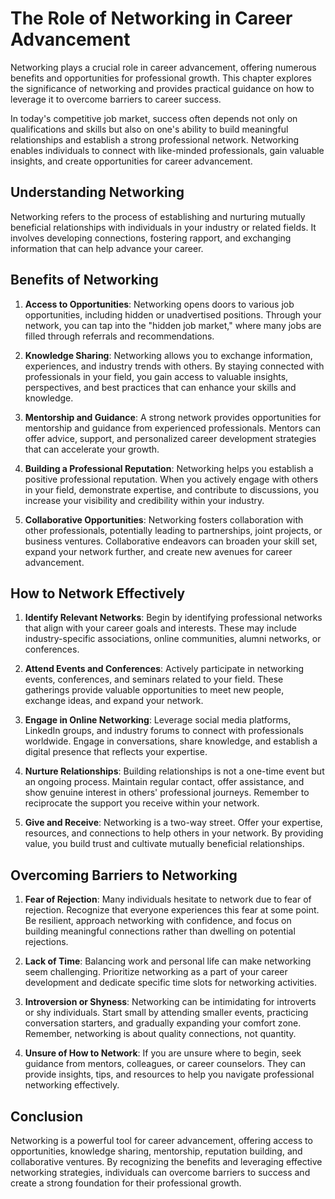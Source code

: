 The Role of Networking in Career Advancement
=====================================================

Networking plays a crucial role in career advancement, offering numerous benefits and opportunities for professional growth. This chapter explores the significance of networking and provides practical guidance on how to leverage it to overcome barriers to career success.



In today's competitive job market, success often depends not only on qualifications and skills but also on one's ability to build meaningful relationships and establish a strong professional network. Networking enables individuals to connect with like-minded professionals, gain valuable insights, and create opportunities for career advancement.

Understanding Networking
------------------------

Networking refers to the process of establishing and nurturing mutually beneficial relationships with individuals in your industry or related fields. It involves developing connections, fostering rapport, and exchanging information that can help advance your career.

Benefits of Networking
----------------------

1. **Access to Opportunities**: Networking opens doors to various job opportunities, including hidden or unadvertised positions. Through your network, you can tap into the "hidden job market," where many jobs are filled through referrals and recommendations.

2. **Knowledge Sharing**: Networking allows you to exchange information, experiences, and industry trends with others. By staying connected with professionals in your field, you gain access to valuable insights, perspectives, and best practices that can enhance your skills and knowledge.

3. **Mentorship and Guidance**: A strong network provides opportunities for mentorship and guidance from experienced professionals. Mentors can offer advice, support, and personalized career development strategies that can accelerate your growth.

4. **Building a Professional Reputation**: Networking helps you establish a positive professional reputation. When you actively engage with others in your field, demonstrate expertise, and contribute to discussions, you increase your visibility and credibility within your industry.

5. **Collaborative Opportunities**: Networking fosters collaboration with other professionals, potentially leading to partnerships, joint projects, or business ventures. Collaborative endeavors can broaden your skill set, expand your network further, and create new avenues for career advancement.

How to Network Effectively
--------------------------

1. **Identify Relevant Networks**: Begin by identifying professional networks that align with your career goals and interests. These may include industry-specific associations, online communities, alumni networks, or conferences.

2. **Attend Events and Conferences**: Actively participate in networking events, conferences, and seminars related to your field. These gatherings provide valuable opportunities to meet new people, exchange ideas, and expand your network.

3. **Engage in Online Networking**: Leverage social media platforms, LinkedIn groups, and industry forums to connect with professionals worldwide. Engage in conversations, share knowledge, and establish a digital presence that reflects your expertise.

4. **Nurture Relationships**: Building relationships is not a one-time event but an ongoing process. Maintain regular contact, offer assistance, and show genuine interest in others' professional journeys. Remember to reciprocate the support you receive within your network.

5. **Give and Receive**: Networking is a two-way street. Offer your expertise, resources, and connections to help others in your network. By providing value, you build trust and cultivate mutually beneficial relationships.

Overcoming Barriers to Networking
---------------------------------

1. **Fear of Rejection**: Many individuals hesitate to network due to fear of rejection. Recognize that everyone experiences this fear at some point. Be resilient, approach networking with confidence, and focus on building meaningful connections rather than dwelling on potential rejections.

2. **Lack of Time**: Balancing work and personal life can make networking seem challenging. Prioritize networking as a part of your career development and dedicate specific time slots for networking activities.

3. **Introversion or Shyness**: Networking can be intimidating for introverts or shy individuals. Start small by attending smaller events, practicing conversation starters, and gradually expanding your comfort zone. Remember, networking is about quality connections, not quantity.

4. **Unsure of How to Network**: If you are unsure where to begin, seek guidance from mentors, colleagues, or career counselors. They can provide insights, tips, and resources to help you navigate professional networking effectively.

Conclusion
----------

Networking is a powerful tool for career advancement, offering access to opportunities, knowledge sharing, mentorship, reputation building, and collaborative ventures. By recognizing the benefits and leveraging effective networking strategies, individuals can overcome barriers to success and create a strong foundation for their professional growth.
